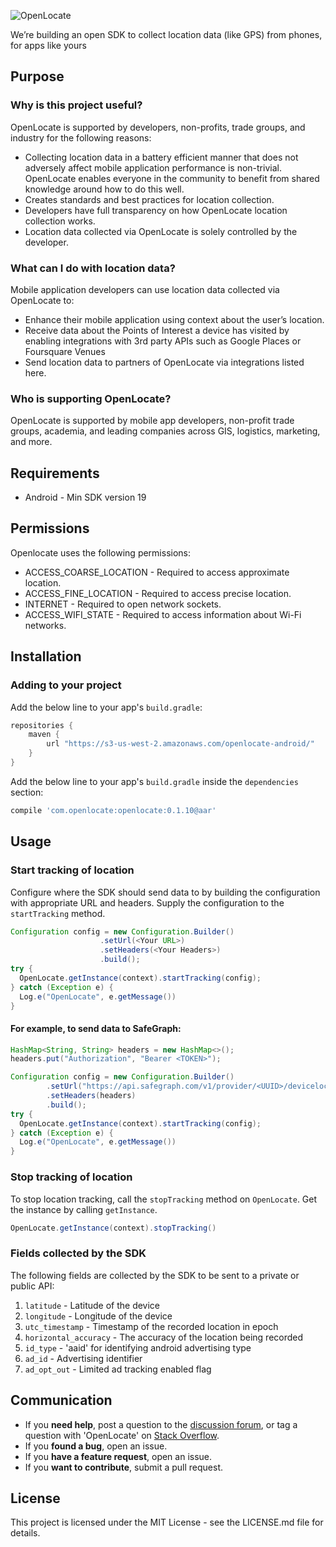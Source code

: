 
![OpenLocate](http://imageshack.com/a/img922/4800/Pihgqn.png)

We’re building an open SDK to collect location data (like GPS) from phones, for apps like yours

## Purpose

### Why is this project useful?

OpenLocate is supported by developers, non-profits, trade groups, and industry for the following reasons:

* Collecting location data in a battery efficient manner that does not adversely affect mobile application performance is non-trivial. OpenLocate enables everyone in the community to benefit from shared knowledge around how to do this well.
* Creates standards and best practices for location collection.
* Developers have full transparency on how OpenLocate location collection works.
* Location data collected via OpenLocate is solely controlled by the developer.

### What can I do with location data?

Mobile application developers can use location data collected via OpenLocate to:

* Enhance their mobile application using context about the user’s location.
* Receive data about the Points of Interest a device has visited by enabling integrations with 3rd party APIs such as Google Places or Foursquare Venues
* Send location data to partners of OpenLocate via integrations listed here.

### Who is supporting OpenLocate?

OpenLocate is supported by mobile app developers, non-profit trade groups, academia, and leading companies across GIS, logistics, marketing, and more.

## Requirements

- Android - Min SDK version 19

## Permissions

Openlocate uses the following permissions:

* ACCESS_COARSE_LOCATION - Required to access approximate location.
* ACCESS_FINE_LOCATION - Required to access precise location.
* INTERNET - Required to open network sockets.
* ACCESS_WIFI_STATE - Required to access information about Wi-Fi networks.

## Installation

### Adding to your project

Add the below line to your app's `build.gradle`:

```groovy
repositories {
    maven {
        url "https://s3-us-west-2.amazonaws.com/openlocate-android/"
    }
}
```

Add the below line to your app's `build.gradle` inside the `dependencies` section:
    
```groovy
compile 'com.openlocate:openlocate:0.1.10@aar'
```

## Usage

### Start tracking of location
Configure where the SDK should send data to by building the configuration with appropriate URL and headers. Supply the configuration to the `startTracking` method.

```java
Configuration config = new Configuration.Builder()
                    .setUrl(<Your URL>)
                    .setHeaders(<Your Headers>)
                    .build();
try {
  OpenLocate.getInstance(context).startTracking(config);
} catch (Exception e) {
  Log.e("OpenLocate", e.getMessage())
}
```

#### For example, to send data to SafeGraph:

```java
HashMap<String, String> headers = new HashMap<>();
headers.put("Authorization", "Bearer <TOKEN>");

Configuration config = new Configuration.Builder()
        .setUrl("https://api.safegraph.com/v1/provider/<UUID>/devicelocation")
        .setHeaders(headers)
        .build();
try {
  OpenLocate.getInstance(context).startTracking(config);
} catch (Exception e) {
  Log.e("OpenLocate", e.getMessage())
}
```


### Stop tracking of location

To stop location tracking, call the `stopTracking` method on `OpenLocate`. Get the instance by calling `getInstance`.

```java
OpenLocate.getInstance(context).stopTracking()
```

### Fields collected by the SDK

The following fields are collected by the SDK to be sent to a private or public API:

1. `latitude` - Latitude of the device
2. `longitude` - Longitude of the device
3. `utc_timestamp` - Timestamp of the recorded location in epoch
4. `horizontal_accuracy` - The accuracy of the location being recorded
5. `id_type` - 'aaid' for identifying android advertising type
6. `ad_id` - Advertising identifier
7. `ad_opt_out` - Limited ad tracking enabled flag

## Communication

- If you **need help**, post a question to the [discussion forum](https://groups.google.com/a/openlocate.org/d/forum/openlocate), or tag a question with 'OpenLocate' on [Stack Overflow](https://stackoverflow.com).
- If you **found a bug**, open an issue.
- If you **have a feature request**, open an issue.
- If you **want to contribute**, submit a pull request.

## License

This project is licensed under the MIT License - see the LICENSE.md file for details.
